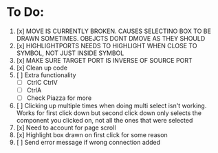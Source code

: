 # To Do:

1. [x] MOVE IS CURRENTLY BROKEN. CAUSES SELECTINO BOX TO BE DRAWN SOMETIMES. OBEJCTS DONT DMOVE AS THEY SHOULD
2. [x] HIGHLIGHTPORTS NEEDS TO HIGHLIGHT WHEN CLOSE TO SYMBOL, NOT JUST INSIDE SYMBOL
3. [x] MAKE SURE TARGET PORT IS INVERSE OF SOURCE PORT
4. [x] Clean up code
5. [ ] Extra functionality
    - [ ] CtrlC CtrlV
    - [ ] CtrlA
    - [ ] Check Piazza for more
6. [ ] Clicking up multiple times when doing multi select isn't working. Works for first click down but second click down only selects the component you clicked on, not all the ones that were selected
7. [x] Need to account for page scroll
8. [x] Highlight box drawn on first click for some reason
9. [ ] Send error message if wrong connection added